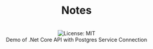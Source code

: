 <div align="center">
<h1>Notes</h1>
<br />
<img alt="License: MIT" src="https://img.shields.io/badge/License-MIT-blue.svg" />
<br />
Demo of .Net Core API with Postgres Service Connection
<br />
<br />
<br />
</div>
